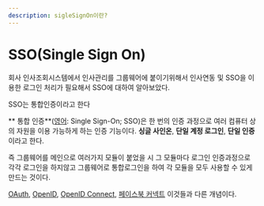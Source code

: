 ```yaml
---
description: sigleSignOn이란?
---
```


# SSO(Single Sign On)

&#x20; 회사 인사조회시스템에서 인사관리를 그룹웨어에 붙이기위해서 인사연동 및 SSO을 이용한 로그인 처리가 필요해서 SSO에 대하여 알아보았다.

&#x20;SSO는 통합인증이라고 한다   &#x20;

** 통합 인증**([영어](https://ko.wikipedia.org/wiki/%EC%98%81%EC%96%B4): Single Sign-On; SSO)은 한 번의 인증 과정으로 여러 컴퓨터 상의 자원을 이용 가능하게 하는 인증 기능이다. **싱글 사인온**, **단일 계정 로그인**, **단일 인증**이라고 한다.

즉  그룹웨어를 메인으로 여러가지 모듈이 붙었을 시 그 모듈마다 로그인 인증과정으로 각각 로그인을 하지않고 그룹웨어로 통합로그인을 하여 각 모듈을 모두 사용할 수 있게 만드는 것이다.

[OAuth](https://ko.wikipedia.org/wiki/OAuth), [OpenID](https://ko.wikipedia.org/wiki/OpenID), [OpenID Connect](https://ko.wikipedia.org/w/index.php?title=OpenID\_Connect\&action=edit\&redlink=1), [페이스북 커넥트](https://ko.wikipedia.org/w/index.php?title=%ED%8E%98%EC%9D%B4%EC%8A%A4%EB%B6%81\_%EC%BB%A4%EB%84%A5%ED%8A%B8\&action=edit\&redlink=1) 이것들과 다른 개념이다.




